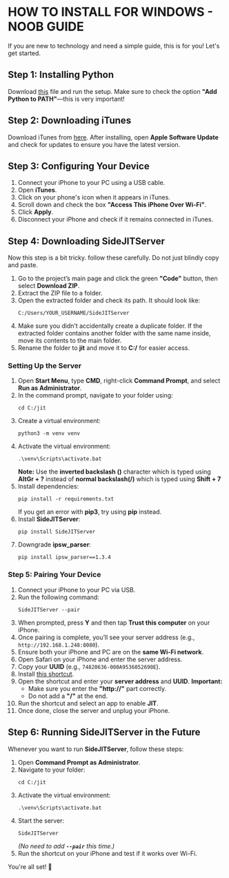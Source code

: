 # HOW TO INSTALL FOR WINDOWS - NOOB GUIDE

If you are new to technology and need a simple guide, this is for you! Let's get started.

## Step 1: Installing Python

Download [this](https://www.python.org/downloads/release/python-3119/) file and run the setup. Make sure to check the option **"Add Python to PATH"**—this is very important!

## Step 2: Downloading iTunes

Download iTunes from [here](https://www.apple.com/itunes/download/win64). After installing, open **Apple Software Update** and check for updates to ensure you have the latest version.

## Step 3: Configuring Your Device

1. Connect your iPhone to your PC using a USB cable.
2. Open **iTunes**.
3. Click on your phone's icon when it appears in iTunes.
4. Scroll down and check the box **"Access This iPhone Over Wi-Fi"**.
5. Click **Apply**.
6. Disconnect your iPhone and check if it remains connected in iTunes.

## Step 4: Downloading SideJITServer

Now this step is a bit tricky. follow these carefully. Do not just blindly copy and paste.
1. Go to the project’s main page and click the green **"Code"** button, then select **Download ZIP**.
2. Extract the ZIP file to a folder.
3. Open the extracted folder and check its path. It should look like:
   ```
   C:/Users/YOUR_USERNAME/SideJITServer
   ```
4. Make sure you didn’t accidentally create a duplicate folder. If the extracted folder contains another folder with the same name inside, move its contents to the main folder.
5. Rename the folder to **jit** and move it to **C:/** for easier access.

### Setting Up the Server

1. Open **Start Menu**, type **CMD**, right-click **Command Prompt**, and select **Run as Administrator**.
2. In the command prompt, navigate to your folder using:
   ```
   cd C:/jit
   ```
3. Create a virtual environment:
   ```
   python3 -m venv venv
   ```
4. Activate the virtual environment:
   ```
   .\venv\Scripts\activate.bat
   ```
   **Note:** Use the **inverted backslash (\)** character which is typed using **AltGr + ?** instead of **normal backslash(/)** which is typed using **Shift + 7** 
5. Install dependencies:
   ```
   pip install -r requirements.txt
   ```
   If you get an error with **pip3**, try using **pip** instead.
6. Install **SideJITServer**:
   ```
   pip install SideJITServer
   ```
7. Downgrade **ipsw_parser**:
   ```
   pip install ipsw_parser==1.3.4
   ```

### Step 5: Pairing Your Device

1. Connect your iPhone to your PC via USB.
2. Run the following command:
   ```
   SideJITServer --pair
   ```
3. When prompted, press **Y** and then tap **Trust this computer** on your iPhone.
4. Once pairing is complete, you’ll see your server address (e.g., `http://192.168.1.248:8080`).
5. Ensure both your iPhone and PC are on the **same Wi-Fi network**.
6. Open Safari on your iPhone and enter the server address.
7. Copy your **UUID** (e.g., `74820636-000A9536052690E`).
8. Install [this shortcut](https://www.icloud.com/shortcuts/b0ffc9c3f0e74e7a8f8052c89fa322cf).
9. Open the shortcut and enter your **server address** and **UUID**.
   **Important:**
   - Make sure you enter the **"http\://"** part correctly.
   - Do not add a **"/"** at the end.
10. Run the shortcut and select an app to enable **JIT**.
11. Once done, close the server and unplug your iPhone.

## Step 6: Running SideJITServer in the Future

Whenever you want to run **SideJITServer**, follow these steps:

1. Open **Command Prompt as Administrator**.
2. Navigate to your folder:
   ```
   cd C:/jit
   ```
3. Activate the virtual environment:
   ```
   .\venv\Scripts\activate.bat
   ```
4. Start the server:
   ```
   SideJITServer
   ```
   *(No need to add ********`--pair`******** this time.)*
5. Run the shortcut on your iPhone and test if it works over Wi-Fi.

You're all set! 🎉

